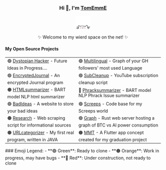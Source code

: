 <!--
**tomemme/tomemme** is a ✨ _special_ ✨ repository because its `README.md` (this file) appears on your GitHub profile.

Here are some ideas to get you started:

- 🔭 I’m currently working on ...
- 🌱 I’m currently learning ...
- 👯 I’m looking to collaborate on ...
- 🤔 I’m looking for help with ...
- 💬 Ask me about ...
- 📫 How to reach me: ...
- 😄 Pronouns: ...
- ⚡ Fun fact: ...
-->
<div align="center">
    <h3>Hi 👋, I'm <a href="https://tomemme.github.io/portfolio/">TomEmmE</a></h3>
    <p align="center">
        <a href="https://github.com/tomemme/portfolio">
            <img src="cathead.webp" width="50"/> 
        </a>
    </p>
    <p>✨ Welcome to my wierd space on the net! ✨</p>
    <h4 align="left">My Open Source Projects</h4>
<table align="center">
    <tr>
        <td>🟢 <a href="https://raw.githubusercontent.com/tomemme/tomemme/main/dystopianhacker2.webp">Dystopian Hacker</a> - Future Ideas in Progress....</td>
        <td>🟢 <a href="https://github.com/tomemme/followersLanguages">Multilingual</a> - Graph of your GH followers' most used Language</td>
    </tr>
    <tr>
        <td>🟢 <a href="https://github.com/tomemme/EncryptedJournal">EncryptedJournal</a> - An encrypted Journal program</td>
        <td>🟢 <a href="https://github.com/tomemme/ytSubCleanup">SubCleanup</a> - YouTube subscription cleanup script</td>
    </tr>
    <tr>
        <td>🟠 <a href="https://github.com/tomemme/HTMLtextSummarizer">HTMLsummarizer</a> - BART model NLP html summarizer</td>
        <td>🔴 <a href="https://github.com/tomemme/PhrackSummarizer">Phracksummarizer</a> - BART model NLP Phrack Issue summarizer</td>
    </tr>
    <tr>
        <td>🟢 <a href="https://github.com/tomemme/bad_ideas_website">BadIdeas</a> - A website to store your bad ideas</td>
        <td>🟢 <a href="https://github.com/tomemme/screeps">Screeps</a> - Code base for my Screeps world</td>
    </tr>
    <tr>
        <td>🟠 <a href="https://github.com/tomemme/cannaResearch">Research</a> - Web scraping script for informational sources</td>
        <td>🟢 <a href="https://github.com/tomemme/web_server">Graph</a> - Rust web server hosting a graph of BTC vs AI power consumption</td>
    </tr>
    <tr>
        <td>🟠 <a href="https://github.com/tomemme/urlCategorizer">URLcategorizer</a> - My first real program, written in JAVA</td>
        <td>🟠 <a href="https://github.com/tomemme/mmt">MMT</a> - A Flutter app concept created for my graduation project</td>
    </tr>
</table>
</div>
### Emoji Legend:
- **🟢 Green**: Ready to clone
- **🟠 Orange**: Work in progress, may have bugs 
- **🔴 Red**: Under construction, not ready to clone
